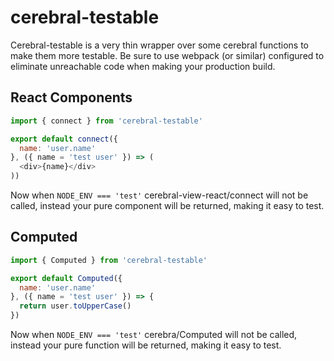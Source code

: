 # cerebral-testable

Cerebral-testable is a very thin wrapper over some cerebral functions to make them more testable. Be sure to use webpack (or similar) configured to eliminate unreachable code when making your production build.

## React Components

```js
import { connect } from 'cerebral-testable'

export default connect({
  name: 'user.name'
}, ({ name = 'test user' }) => (
  <div>{name}</div>
))
```

Now when `NODE_ENV === 'test'` cerebral-view-react/connect will not be called, instead your pure component will be returned, making it easy to test.

## Computed

```js
import { Computed } from 'cerebral-testable'

export default Computed({
  name: 'user.name'
}, ({ name = 'test user' }) => {
  return user.toUpperCase()
})
```

Now when `NODE_ENV === 'test'` cerebra/Computed will not be called, instead your pure function will be returned, making it easy to test.

